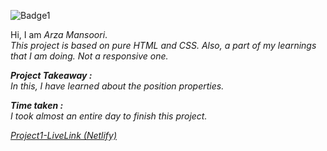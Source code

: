 ![Badge1](https://img.shields.io/badge/Project1-StreetStyleLandingPage-ff69b4)

Hi, I am *Arza Mansoori*.<br>
*This project is based on pure HTML and CSS. Also, a part of my learnings that I am doing. Not a responsive one.*

***Project Takeaway :***<br>
*In this, I have learned about the position properties.*

***Time taken :***<br>
*I took almost an entire day to finish this project.*

[*Project1-LiveLink (Netlify)*](https://project1-streetstyle.netlify.app/ "Project 1")